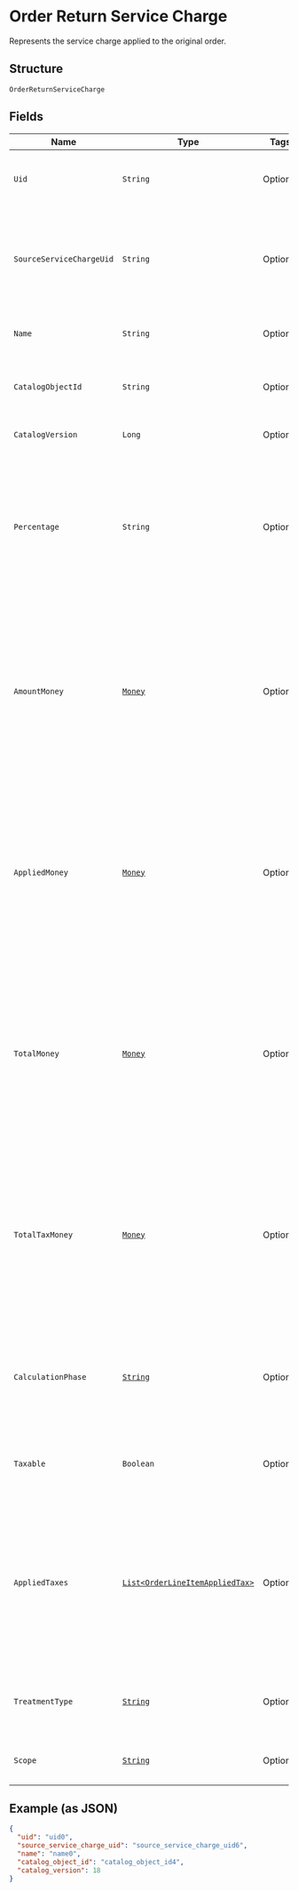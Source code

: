 
# Order Return Service Charge

Represents the service charge applied to the original order.

## Structure

`OrderReturnServiceCharge`

## Fields

| Name | Type | Tags | Description | Getter |
|  --- | --- | --- | --- | --- |
| `Uid` | `String` | Optional | A unique ID that identifies the return service charge only within this order.<br>**Constraints**: *Maximum Length*: `60` | String getUid() |
| `SourceServiceChargeUid` | `String` | Optional | The service charge `uid` from the order containing the original<br>service charge. `source_service_charge_uid` is `null` for<br>unlinked returns.<br>**Constraints**: *Maximum Length*: `60` | String getSourceServiceChargeUid() |
| `Name` | `String` | Optional | The name of the service charge.<br>**Constraints**: *Maximum Length*: `255` | String getName() |
| `CatalogObjectId` | `String` | Optional | The catalog object ID of the associated [OrderServiceCharge](entity:OrderServiceCharge).<br>**Constraints**: *Maximum Length*: `192` | String getCatalogObjectId() |
| `CatalogVersion` | `Long` | Optional | The version of the catalog object that this service charge references. | Long getCatalogVersion() |
| `Percentage` | `String` | Optional | The percentage of the service charge, as a string representation of<br>a decimal number. For example, a value of `"7.25"` corresponds to a<br>percentage of 7.25%.<br><br>Either `percentage` or `amount_money` should be set, but not both.<br>**Constraints**: *Maximum Length*: `10` | String getPercentage() |
| `AmountMoney` | [`Money`](../../doc/models/money.md) | Optional | Represents an amount of money. `Money` fields can be signed or unsigned.<br>Fields that do not explicitly define whether they are signed or unsigned are<br>considered unsigned and can only hold positive amounts. For signed fields, the<br>sign of the value indicates the purpose of the money transfer. See<br>[Working with Monetary Amounts](https://developer.squareup.com/docs/build-basics/working-with-monetary-amounts)<br>for more information. | Money getAmountMoney() |
| `AppliedMoney` | [`Money`](../../doc/models/money.md) | Optional | Represents an amount of money. `Money` fields can be signed or unsigned.<br>Fields that do not explicitly define whether they are signed or unsigned are<br>considered unsigned and can only hold positive amounts. For signed fields, the<br>sign of the value indicates the purpose of the money transfer. See<br>[Working with Monetary Amounts](https://developer.squareup.com/docs/build-basics/working-with-monetary-amounts)<br>for more information. | Money getAppliedMoney() |
| `TotalMoney` | [`Money`](../../doc/models/money.md) | Optional | Represents an amount of money. `Money` fields can be signed or unsigned.<br>Fields that do not explicitly define whether they are signed or unsigned are<br>considered unsigned and can only hold positive amounts. For signed fields, the<br>sign of the value indicates the purpose of the money transfer. See<br>[Working with Monetary Amounts](https://developer.squareup.com/docs/build-basics/working-with-monetary-amounts)<br>for more information. | Money getTotalMoney() |
| `TotalTaxMoney` | [`Money`](../../doc/models/money.md) | Optional | Represents an amount of money. `Money` fields can be signed or unsigned.<br>Fields that do not explicitly define whether they are signed or unsigned are<br>considered unsigned and can only hold positive amounts. For signed fields, the<br>sign of the value indicates the purpose of the money transfer. See<br>[Working with Monetary Amounts](https://developer.squareup.com/docs/build-basics/working-with-monetary-amounts)<br>for more information. | Money getTotalTaxMoney() |
| `CalculationPhase` | [`String`](../../doc/models/order-service-charge-calculation-phase.md) | Optional | Represents a phase in the process of calculating order totals.<br>Service charges are applied after the indicated phase.<br><br>[Read more about how order totals are calculated.](https://developer.squareup.com/docs/orders-api/how-it-works#how-totals-are-calculated) | String getCalculationPhase() |
| `Taxable` | `Boolean` | Optional | Indicates whether the surcharge can be taxed. Service charges<br>calculated in the `TOTAL_PHASE` cannot be marked as taxable. | Boolean getTaxable() |
| `AppliedTaxes` | [`List<OrderLineItemAppliedTax>`](../../doc/models/order-line-item-applied-tax.md) | Optional | The list of references to `OrderReturnTax` entities applied to the<br>`OrderReturnServiceCharge`. Each `OrderLineItemAppliedTax` has a `tax_uid`<br>that references the `uid` of a top-level `OrderReturnTax` that is being<br>applied to the `OrderReturnServiceCharge`. On reads, the applied amount is<br>populated. | List<OrderLineItemAppliedTax> getAppliedTaxes() |
| `TreatmentType` | [`String`](../../doc/models/order-service-charge-treatment-type.md) | Optional | Indicates whether the service charge will be treated as a value-holding line item or<br>apportioned toward a line item. | String getTreatmentType() |
| `Scope` | [`String`](../../doc/models/order-service-charge-scope.md) | Optional | Indicates whether this is a line-item or order-level apportioned<br>service charge. | String getScope() |

## Example (as JSON)

```json
{
  "uid": "uid0",
  "source_service_charge_uid": "source_service_charge_uid6",
  "name": "name0",
  "catalog_object_id": "catalog_object_id4",
  "catalog_version": 18
}
```

